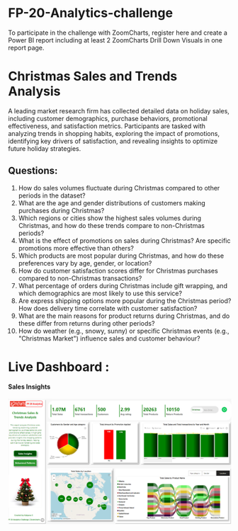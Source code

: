 # FP-20-Analytics-challenge

To participate in the challenge with ZoomCharts, register here and create a Power BI report including at least 2 ZoomCharts Drill Down Visuals in one report page. 

# Christmas Sales and Trends Analysis

A leading market research firm has collected detailed data on holiday sales, including customer demographics, purchase behaviors, promotional effectiveness, and satisfaction metrics. Participants are tasked with analyzing trends in shopping habits, exploring the impact of promotions, identifying key drivers of satisfaction, and revealing insights to optimize future holiday strategies.

## Questions: 
1.	How do sales volumes fluctuate during Christmas compared to other periods in the dataset?
2.	What are the age and gender distributions of customers making purchases during Christmas?
3.	Which regions or cities show the highest sales volumes during Christmas, and how do these trends compare to non-Christmas periods?
4.	What is the effect of promotions on sales during Christmas? Are specific promotions more effective than others?
5.	Which products are most popular during Christmas, and how do these preferences vary by age, gender, or location?
6.	How do customer satisfaction scores differ for Christmas purchases compared to non-Christmas transactions?
7.	What percentage of orders during Christmas include gift wrapping, and which demographics are most likely to use this service?
8.	Are express shipping options more popular during the Christmas period? How does delivery time correlate with customer satisfaction?
9.	What are the main reasons for product returns during Christmas, and do these differ from returns during other periods?
10.	How do weather (e.g., snowy, sunny) or specific Christmas events (e.g., "Christmas Market") influence sales and customer behaviour?

# Live Dashboard :

#### Sales Insights

![Image Description](https://raw.githubusercontent.com/kalpanasanikommu/FP-20-Analytics-challenge/main/Sales%20Insights.png)


